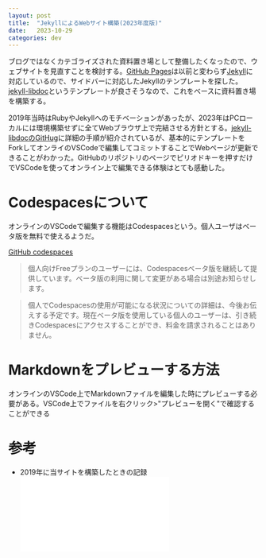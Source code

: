 ```yaml
---
layout: post
title:  "JekyllによるWebサイト構築(2023年度版)"
date:   2023-10-29
categories: dev
---
```


ブログではなくカテゴライズされた資料置き場として整備したくなったので、ウェブサイトを見直すことを検討する。[GitHub Pages](https://pages.github.com/)は以前と変わらず[Jekyll](https://jekyllrb.com/)に対応しているので、サイドバーに対応したJekyllのテンプレートを探した。[jekyll-libdoc](https://jamstackthemes.dev/theme/jekyll-libdoc/)というテンプレートが良さそうなので、これをベースに資料置き場を構築する。

2019年当時はRubyやJekyllへのモチベーションがあったが、2023年はPCローカルには環境構築せずに全てWebブラウザ上で完結させる方針とする。[jekyll-libdocのGitHug](https://github.com/olivier3lanc/Jekyll-LibDoc#online---no-installation-copy-or-clone)に詳細の手順が紹介されているが、基本的にテンプレートをForkしてオンライのVSCodeで編集してコミットすることでWebページが更新できることがわかった。GitHubのリポジトリのページでピリオドキーを押すだけでVSCodeを使ってオンライン上で編集できる体験はとても感動した。

# Codespacesについて

オンラインのVSCodeで編集する機能はCodespacesという。個人ユーザはベータ版を無料で使えるようだ。

[GitHub codespaces](https://github.co.jp/features/codespaces)

> 個人向けFreeプランのユーザーには、Codespacesベータ版を継続して提供しています。ベータ版の利用に関して変更がある場合は別途お知らせします。

> 個人でCodespacesの使用が可能になる状況についての詳細は、今後お伝えする予定です。現在ベータ版を使用している個人のユーザーは、引き続きCodespacesにアクセスすることができ、料金を請求されることはありません。

# Markdownをプレビューする方法

オンラインのVSCode上でMarkdownファイルを編集した時にプレビューする必要がある。VSCode上でファイルを右クリック>"プレビューを開く"で確認することができる

# 参考

* 2019年に当サイトを構築したときの記録 ![Jekyllによるウェブサイト構築方法]({{site.baseurl}}/posts/2019-01-19-portfolio-website-by-jekyll.markdown)

